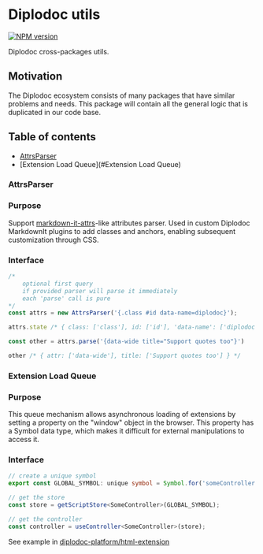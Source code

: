 # Diplodoc utils

[![NPM version](https://img.shields.io/npm/v/@diplodoc/utils.svg?style=flat)](https://www.npmjs.org/package/@diplodoc/utils)

Diplodoc cross-packages utils.

## Motivation 

The Diplodoc ecosystem consists of many packages that have similar problems and needs. This package will contain all the general logic that is duplicated in our code base.

## Table of contents

- [AttrsParser](#AttrsParser)
- [Extension Load Queue](#Extension Load Queue)

### AttrsParser 

### Purpose

Support [markdown-it-attrs](https://github.com/arve0/markdown-it-attrs)-like attributes parser. Used in custom Diplodoc MarkdownIt plugins to add classes and anchors, enabling subsequent customization through CSS.

### Interface 

```typescript
/* 
    optional first query
    if provided parser will parse it immediately
    each 'parse' call is pure
*/
const attrs = new AttrsParser('{.class #id data-name=diplodoc}');

attrs.state /* { class: ['class'], id: ['id'], 'data-name': ['diplodoc'] } */

const other = attrs.parse('{data-wide title="Support quotes too"}')

other /* { attr: ['data-wide'], title: ['Support quotes too'] } */
```

### Extension Load Queue

### Purpose

This queue mechanism allows asynchronous loading of extensions by setting a property on the "window" object in the browser. This property has a Symbol data type, which makes it difficult for external manipulations to access it.

### Interface

```typescript
// create a unique symbol
export const GLOBAL_SYMBOL: unique symbol = Symbol.for('someController');

// get the store
const store = getScriptStore<SomeController>(GLOBAL_SYMBOL);

// get the controller
const controller = useController<SomeController>(store);
```

See example in [diplodoc-platform/html-extension](https://github.com/diplodoc-platform/html-extension/blob/main/src/react/useDiplodocHtml.ts)